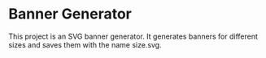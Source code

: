 # Banner Generator

This project is an SVG banner generator. It generates banners for different sizes and saves them with the name size.svg.
